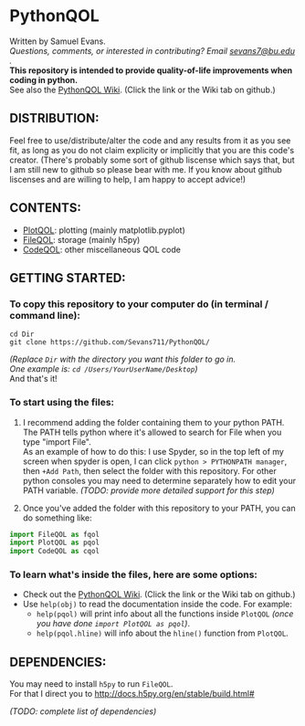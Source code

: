 # PythonQOL

Written by Samuel Evans.  
*Questions, comments, or interested in contributing? Email sevans7@bu.edu .*  
**This repository is intended to provide quality-of-life improvements when coding in python.**  
See also the [PythonQOL Wiki](https://github.com/Sevans711/PythonQOL/wiki). (Click the link or the Wiki tab on github.)

## DISTRIBUTION:  
Feel free to use/distribute/alter the code and any results from it as you see fit,
as long as you do not claim explicity or implicitly that you are this code's creator.
(There's probably some sort of github liscense which says that,
but I am still new to github so please bear with me.
If you know about github liscenses and are willing to help, I am happy to accept advice!)

## CONTENTS:  
- [PlotQOL](https://github.com/Sevans711/PythonQOL/wiki/PlotQOL): plotting (mainly matplotlib.pyplot)  
- [FileQOL](https://github.com/Sevans711/PythonQOL/wiki/FileQOL): storage  (mainly h5py)  
- [CodeQOL](https://github.com/Sevans711/PythonQOL/wiki/CodeQOL): other miscellaneous QOL code  

## GETTING STARTED:  
### To copy this repository to your computer do (in terminal / command line):  
```
cd Dir   
git clone https://github.com/Sevans711/PythonQOL/ 
```
_(Replace `Dir` with the directory you want this folder to go in.  
One example is: `cd /Users/YourUserName/Desktop`)_  
And that's it!  
### To start using the files:
1. I recommend adding the folder containing them to your python PATH. The PATH tells python where it's allowed to search for File when you type "import File".  
As an example of how to do this: I use Spyder, so in the top left of my screen when spyder is open, I can click `python > PYTHONPATH manager`, then `+Add Path`, then select the folder with this repository. For other python consoles you may need to determine separately how to edit your PATH variable.  _(TODO: provide more detailed support for this step)_

2. Once you've added the folder with this repository to your PATH, you can do something like:  
```python
import FileQOL as fqol
import PlotQOL as pqol
import CodeQOL as cqol
```

### To learn what's inside the files, here are some options:
- Check out the [PythonQOL Wiki](https://github.com/Sevans711/PythonQOL/wiki). (Click the link or the Wiki tab on github.)
- Use `help(obj)` to read the documentation inside the code. For example:
  - `help(pqol)` will print info about all the functions inside `PlotQOL` _(once you have done `import PlotQOL as pqol`)_.
  - `help(pqol.hline)` will info about the `hline()` function from `PlotQOL`.
  
## DEPENDENCIES:  
You may need to install `h5py` to run `FileQOL`.  
For that I direct you to http://docs.h5py.org/en/stable/build.html#  

_(TODO: complete list of dependencies)_



